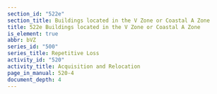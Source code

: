 ```yaml
---
section_id: "522e"
section_title: Buildings located in the V Zone or Coastal A Zone
title: 522e Buildings located in the V Zone or Coastal A Zone
is_element: true
abbr: bVZ
series_id: "500"
series_title: Repetitive Loss
activity_id: "520"
activity_title: Acquisition and Relocation
page_in_manual: 520-4
document_depth: 4
---
```

